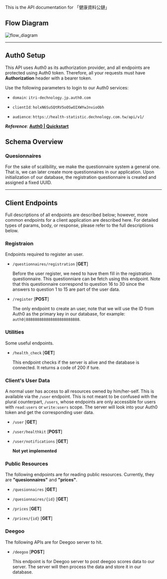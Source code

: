 This is the API documentation for 「健康資料公鏈」

## Flow Diagram

![flow_diagram](https://cdn.discordapp.com/attachments/874556062815100940/1132920083174408222/App-.drawio.png)

---

## Auth0 Setup

This API uses Auth0 as its authorization provider, and all endpoints are protected using Auth0 token.
Therefore, all your requests must have **Authorization** header with a bearer token.

Use the following parameters to login to our Auth0 services:

- `domain`: `itri-dechnology.jp.auth0.com`

- `clientId`: `holxN6SuSQtRV5oOSwOIXWYwJnvioObh`

- `audience`: `https://health-statistic.dechnology.com.tw/api/v1/`

**_Reference_**: [**Auth0 | Quickstart**](https://auth0.com/docs/quickstarts)

## Schema Overview

### Quesionnaires

For the sake of scalibility, we make the questionnaire system a general one. That is, we can later create more questionnaires in our application. Upon initialization of our database, the registration questionnaire is created and assigned a fixed UUID.

---

## Client Endpoints

Full descriptions of all endpoints are described below; however, more common endpoints for a client application are described here. For detailed types of params, body, or response, please refer to the full descriptiions below.

### Registraion

Endpoints required to register an user.

- `/questionnaires/registration` [**GET**]

  Before the user register, we need to have them fill in the registration questionnaire. This questionniare can be fetch using this endpoint. Note that this questionnaire correspond to question 16 to 30 since the answers to question 1 to 15 are part of the user data.

- `/register` [**POST**]

  The only endpoint to create an user, note that we will use the ID from Auth0 as the primary key in our database, for example: `auth0|888888888888888888888888`.

### Utilities

Some useful endpoints.

- `/health_check` [**GET**]

  This endpoint checks if the server is alive and the database is connected. It returns a code of 200 if ture.

### Client's User Data

A normal user has access to all resources owned by him/her-self. This is available via the `/user` endpoint.
This is not meant to be confused with the plural counterpart, `/users`, whose endpoints are only accessible for users with `read:users` or `write:users` scope. The server will look into your Auth0 token and get the corresponding user data.

- `/user` [**GET**]

- `/user/healthkit` [**POST**]

- `/user/notifications` [**GET**]

  **Not yet implemented**

### Public Resources

The following endpoints are for reading public resources. Currently, they are **"quesionnaires"** and **"prices"**.

- `/quesionnaires` [**GET**]

- `/quesionnaires/{id}` [**GET**]

- `/prices` [**GET**]

- `/prices/{id}` [**GET**]

### Deegoo

The following APIs are for Deegoo server to hit.

- `/deegoo` [**POST**]

  This endpoint is for Deegoo server to post deegoo scores data to our server. The server will then process the data and store it in our database.
